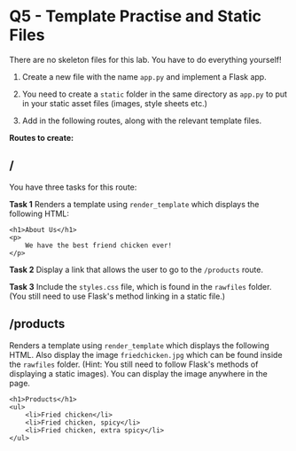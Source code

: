 # Q5 - Template Practise and Static Files

There are no skeleton files for this lab. You have to do everything yourself!

1. Create a new file with the name `app.py` and implement a Flask app.

2. You need to create a `static` folder in the same directory as `app.py` to put in your static asset files (images, style sheets etc.)

2. Add in the following routes, along with the relevant template files.

**Routes to create:**
## /
You have three tasks for this route:

**Task 1**
Renders a template using `render_template` which displays the following HTML:

```
<h1>About Us</h1>
<p>
    We have the best friend chicken ever!
</p>
```
**Task 2**
Display a link that allows the user to go to the `/products` route.

**Task 3**
Include the `styles.css` file, which is found in the `rawfiles` folder. (You still need to use Flask's method linking in a static file.)


## /products
Renders a template using `render_template` which displays the following HTML. Also display the image `friedchicken.jpg` which can be found inside the `rawfiles` folder.
(Hint: You still need to follow Flask's methods of displaying a static images). You can display the image anywhere in the page.

```
<h1>Products</h1>
<ul>
    <li>Fried chicken</li>
    <li>Fried chicken, spicy</li>
    <li>Fried chicken, extra spicy</li>
</ul>
```